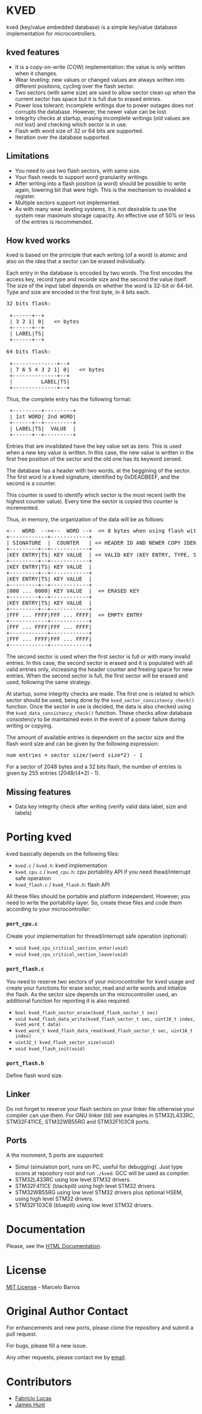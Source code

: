 # KVED 

kved (key/value embedded database) is a simple key/value database implementation for microcontrollers.

## kved features

* It is a copy-on-write (COW) implementation: the value is only written when it changes.
* Wear leveling: new values or changed values are always written into different positions, cycling over the flash sector. 
* Two sectors (with same size) are used to allow sector clean up when the current sector has space but it is full due to erased entries.
* Power loss tolerant: incomplete writings due to power outages does not corrupts the database. However, the newer value can be lost.
* Integrity checks at startup, erasing incomplete writings (old values are not lost) and checking which sector is in use.
* Flash with word size of 32 or 64 bits are supported.
* Iteration over the database supported.

## Limitations

* You need to use two flash sectors, with same size. 
* Your flash needs to support word granularity writings.
* After writing into a flash position (a word) should be possible to write again, lowering bit that were high. This is the mechanism to invalided a register.
* Multiple sectors support not implemented.
* As with many wear leveling systems, it is not desirable to use the system near maximum storage capacity. An effective use of 50% or less of the entries is recommended. 

## How kved works

kved is based on the principle that each writing (of a word) is atomic and also on the idea that a sector can be erased individually.

Each entry in the database is encoded by two words. The first encodes the access key, record type and recorde size and the second the value itself. The size of the input label depends on whether the word is 32-bit or 64-bit. Type and size are encoded in the first byte, in 4 bits each.

<pre>
32 bits flash:

 +------+--+
 | 3 2 1| 0|   <= bytes
 +------+--+
 | LABEL|TS|
 +------+--+

64 bits flash:

 +--------------+--+
 | 7 6 5 4 3 2 1| 0|   <= bytes
 +--------------+--+
 |         LABEL|TS|
 +--------------+--+
</pre>

Thus, the complete entry has the following format:

<pre>
 +---------+---------+
 | 1st WORD| 2nd WORD|
 +------+--+---------+
 | LABEL|TS|  VALUE  |
 +------+--+---------+
</pre>

Entries that are invalidated have the key value set as zero. This is used when a new key value is written. In this case, the new value is written in the first free position of the sector and the old one has its keyword zeroed.

The database has a header with two words, at the beggining of the sector. 
The first word is a kved signature, identified by 0xDEADBEEF, and the second is a counter. 

This counter is used to identify which sector is the most recent (with the highest counter value). Every time the sector is copied this counter is incremented.

Thus, in memory, the organization of the data will be as follows:

<pre>
<--  WORD  --><--  WORD -->  <= 8 bytes when using flash with word of 64 bits 
+------------+------------+
| SIGNATURE  |  COUNTER   | <= HEADER ID AND NEWER COPY IDENTIFICATION
+---------+--+------------+
|KEY ENTRY|TS| KEY VALUE  | <= VALID KEY (KEY ENTRY, TYPE, SIZE AND VALUE)
+---------+--+------------+
|KEY ENTRY|TS| KEY VALUE  |
+---------+--+------------+
|KEY ENTRY|TS| KEY VALUE  |
+---------+--+------------+
|000 ... 0000| KEY VALUE  |  <= ERASED KEY
+---------+--+------------+
|KEY ENTRY|TS| KEY VALUE  |
+---------+--+------------+
|FFF ... FFFF|FFF ... FFFF|  <= EMPTY ENTRY
+------------+------------+
|FFF ... FFFF|FFF ... FFFF|
+------------+------------+
|FFF ... FFFF|FFF ... FFFF|
+------------+------------+
</pre>

The second sector is used when the first sector is full or with many invalid entries. In this case, the second sector is erased and it is populated with all valid entries only, increasing the header counter and freeing space for new entries. When the second sector is full, the first sector will be erased and used, following the same strategy.

At startup, some integrity checks are made. The first one is related to which sector should be used, being done by the ```kved_sector_consistency_check()``` function. Once the sector in use is decided, the data is also checked using the ```kved_data_consistency_check()``` function. These checks allow database consistency to be maintained even in the event of a power failure during writing or copying.

The amount of available entries is dependent on the sector size and the flash word size and can be given by the following expression:

<pre>
num_entries = sector_size/(word_size*2) - 1
</pre>

For a sector of 2048 bytes and a 32 bits flash, the number of entries is given by 255 entries (2048/(4*2) - 1).

## Missing features

* Data key integrity check after writing (verify valid data label, size and labels)

# Porting kved

kved basically depends on the following files:

* ```kved.c``` / ```kved.h```: kved implementation
* ```kved_cpu.c``` / ```kved_cpu.h```: cpu portability API if you need thead/interrupt safe operation
* ```kved_flash.c``` / ```kved_flash.h```: flash API

All these files should be portable and platform independent. However, you need to write the portability layer. So, create these files and code them according to your microcontroller:

###  ```port_cpu.c```

Create your implementation for thread/interrupt safe operation (optional):

  * ```void kved_cpu_critical_section_enter(void)```
  * ```void kved_cpu_critical_section_leave(void)```

###  ```port_flash.c```

You need to reserve two sectors of your microcontroller for kved usage and create your functions for erase sector, read and write words and intialize the flash. As the sector size depends on the microcontroller used, an additional function for reporting it is also required.

  * ```bool kved_flash_sector_erase(kved_flash_sector_t sec)```
  * ```void kved_flash_data_write(kved_flash_sector_t sec, uint16_t index, kved_word_t data)```
  * ```kved_word_t kved_flash_data_read(kved_flash_sector_t sec, uint16_t index)```
  * ```uint32_t kved_flash_sector_size(void)```
  * ```void kved_flash_init(void)```

###  ```port_flash.h```

Define flash word size. 

## Linker

Do not forget to reserve your flash sectors on your linker file otherwise your compiler can use them. For GNU linker (ld) see examples in STM32L433RC, STM32F411CE, STM32WB55RG and STM32F103C8 ports.

## Ports

A the momment, 5 ports are supported:

* Simul (simulation port, runs on PC, useful for debugging). Just type scons at repository root and run ```./kved```. GCC will be used as compiler.
* STM32L433RC using low level STM32 drivers.
* STM32F411CE (blackpill) using high level STM32 drivers.
* STM32WB55RG using low level STM32 drivers plus optional HSEM, using high level STM32 drivers.
* STM32F103C8 (bluepill) using low level STM32 drivers.

# Documentation

Please, see the [HTML Documentation](https://marcelobarrosalmeida.github.io/kved/).

# License

[MIT License](./LICENSE.md) - Marcelo Barros

# Original Author Contact

For enhancements and new ports, please clone the repository and submit a pull request.

For bugs, please fill a new issue.

Any other requests, please contact me by [email](marcelobarrosalmeida@gmail.com).

# Contributors

* [Fabrício Lucas](https://github.com/fbrlucas)
* [James Hunt](https://github.com/huntj88)
